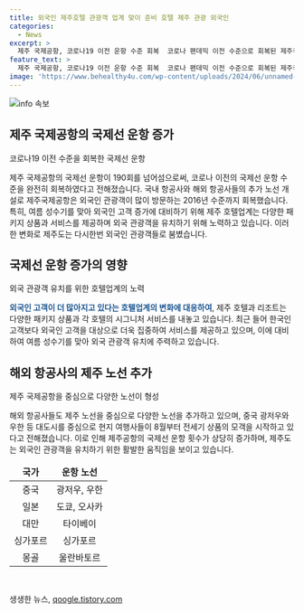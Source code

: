 ```yaml
---
title: 외국인 제주호텔 관광객 업계 맞이 준비 호텔 제주 관광 외국인
categories:
  - News
excerpt: >
  제주 국제공항, 코로나19 이전 운항 수준 회복  코로나 팬데믹 이전 수준으로 회복된 제주국제공항의 국제선 운항이 주목받고 있다. 제주로 향하는 항공편이 급증하며, 관련 업계는 190회가 넘는 운항횟수를 보이고 있어 외국 관광객 수준이 대폭 회복되고 있는 상황. 제주 호텔업계도 외국인 고객 유치를 위해 다양한 상품과 서비스를 내놓고 있어 관광업계의 회복이 기대된다. 
feature_text: >
  제주 국제공항, 코로나19 이전 운항 수준 회복  코로나 팬데믹 이전 수준으로 회복된 제주국제공항의 국제선 운항이 주목받고 있다. 제주로 향하는 항공편이 급증하며, 관련 업계는 190회가 넘는 운항횟수를 보이고 있어 외국 관광객 수준이 대폭 회복되고 있는 상황. 제주 호텔업계도 외국인 고객 유치를 위해 다양한 상품과 서비스를 내놓고 있어 관광업계의 회복이 기대된다. 
image: 'https://www.behealthy4u.com/wp-content/uploads/2024/06/unnamed-file.png'
---
```


<p><img src="https://www.behealthy4u.com/wp-content/uploads/2024/06/unnamed-file.png" alt="info 속보" /></p>

<h2 data-ke-size="size26">제주 국제공항의 국제선 운항 증가</h2>

<p data-ke-size="size16">코로나19 이전 수준을 회복한 국제선 운항</p>

<p>제주 국제공항의 국제선 운항이 190회를 넘어섬으로써, 코로나 이전의 국제선 운항 수준을 완전히 회복하였다고 전해졌습니다. 국내 항공사와 해외 항공사들의 추가 노선 개설로 제주국제공항은 외국인 관광객이 많이 방문하는 2016년 수준까지 회복했습니다. 특히, 여름 성수기를 맞아 외국인 고객 증가에 대비하기 위해 제주 호텔업계는 다양한 패키지 상품과 서비스를 제공하며 외국 관광객을 유치하기 위해 노력하고 있습니다. 이러한 변화로 제주도는 다시한번 외국인 관광객들로 붐볐습니다.</p></p>

<h2 data-ke-size="size26">국제선 운항 증가의 영향</h2>

<p data-ke-size="size16">외국 관광객 유치를 위한 호텔업계의 노력</p>

<p><b><span style="color: #1a5490;">외국인 고객이 더 많아지고 있다는 호텔업계의 변화에 대응하여</span></b>, 제주 호텔과 리조트는 다양한 패키지 상품과 각 호텔의 시그니처 서비스를 내놓고 있습니다. 최근 들어 한국인 고객보다 외국인 고객을 대상으로 더욱 집중하여 서비스를 제공하고 있으며, 이에 대비하여 여름 성수기를 맞아 외국 관광객 유치에 주력하고 있습니다.</p></p>

<h2 data-ke-size="size26">해외 항공사의 제주 노선 추가</h2>

<p data-ke-size="size16">제주 국제공항을 중심으로 다양한 노선이 형성</p>

<p>해외 항공사들도 제주 노선을 중심으로 다양한 노선을 추가하고 있으며, 중국 광저우와 우한 등 대도시를 중심으로 현지 여행사들이 8월부터 전세기 상품의 모객을 시작하고 있다고 전해졌습니다. 이로 인해 제주공항의 국제선 운항 횟수가 상당히 증가하며, 제주도는 외국인 관광객을 유치하기 위한 활발한 움직임을 보이고 있습니다.</p></p>

<table>
    <thead>
        <tr>
            <td style="text-align: center; height: 17px;"><b>국가</b></td>
            <td style="text-align: center; height: 17px;"><b>운항 노선</b></td>
        </tr>
    </thead>
    <tbody>
        <tr>
            <td style="text-align: center; height: 17px;">중국</td>
            <td style="text-align: center; height: 17px;">광저우, 우한</td>
        </tr>
        <tr>
            <td style="text-align: center; height: 17px;">일본</td>
            <td style="text-align: center; height: 17px;">도쿄, 오사카</td>
        </tr>
        <tr>
            <td style="text-align: center; height: 17px;">대만</td>
            <td style="text-align: center; height: 17px;">타이베이</td>
        </tr>
        <tr>
            <td style="text-align: center; height: 17px;">싱가포르</td>
            <td style="text-align: center; height: 17px;">싱가포르</td>
        </tr>
        <tr>
            <td style="text-align: center; height: 17px;">몽골</td>
            <td style="text-align: center; height: 17px;">울란바토르</td>
        </tr>
    </tbody>
</table>

<p data-ke-size="size16">&nbsp;</p>
생생한 뉴스, <a href="https://qoogle.tistory.com" rel="dofollow">qoogle.tistory.com</a>


